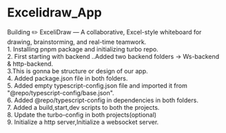 # Excelidraw_App
Building ✏️ ExceliDraw — A collaborative, Excel-style whiteboard for drawing, brainstorming, and real-time teamwork.<br>
	1. Installing pnpm package and initializing turbo repo.</br>
	2. First starting with backend ..Added two backend folders -> Ws-backend & http-backend.</br>
    3.This is gonna be structure or design of our app.</br>
	4. Added  package.json file in both folders.</br>
	5. Added empty typescript-config.json file and imported it from "@repo/typescript-config/base.json".</br>
	6. Added @repo/typescript-config in dependencies in both folders.<br>
	7. Added a build,start,dev scripts to both the projects.<br>
	8. Update the turbo-config in both projects(optional)<br>
	9. Initialize a http server,Initialize a websocket server.<br>
	


